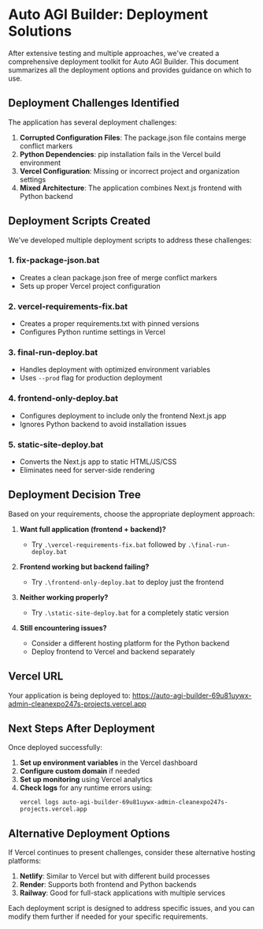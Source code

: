 # Auto AGI Builder: Deployment Solutions

After extensive testing and multiple approaches, we've created a comprehensive deployment toolkit for Auto AGI Builder. This document summarizes all the deployment options and provides guidance on which to use.

## Deployment Challenges Identified

The application has several deployment challenges:

1. **Corrupted Configuration Files**: The package.json file contains merge conflict markers
2. **Python Dependencies**: pip installation fails in the Vercel build environment 
3. **Vercel Configuration**: Missing or incorrect project and organization settings
4. **Mixed Architecture**: The application combines Next.js frontend with Python backend

## Deployment Scripts Created

We've developed multiple deployment scripts to address these challenges:

### 1. fix-package-json.bat
- Creates a clean package.json free of merge conflict markers
- Sets up proper Vercel project configuration

### 2. vercel-requirements-fix.bat
- Creates a proper requirements.txt with pinned versions
- Configures Python runtime settings in Vercel

### 3. final-run-deploy.bat
- Handles deployment with optimized environment variables
- Uses `--prod` flag for production deployment

### 4. frontend-only-deploy.bat
- Configures deployment to include only the frontend Next.js app
- Ignores Python backend to avoid installation issues

### 5. static-site-deploy.bat
- Converts the Next.js app to static HTML/JS/CSS
- Eliminates need for server-side rendering

## Deployment Decision Tree

Based on your requirements, choose the appropriate deployment approach:

1. **Want full application (frontend + backend)?**
   - Try `.\vercel-requirements-fix.bat` followed by `.\final-run-deploy.bat`
   
2. **Frontend working but backend failing?**
   - Try `.\frontend-only-deploy.bat` to deploy just the frontend

3. **Neither working properly?**
   - Try `.\static-site-deploy.bat` for a completely static version

4. **Still encountering issues?**
   - Consider a different hosting platform for the Python backend
   - Deploy frontend to Vercel and backend separately

## Vercel URL

Your application is being deployed to:
https://auto-agi-builder-69u81uywx-admin-cleanexpo247s-projects.vercel.app

## Next Steps After Deployment

Once deployed successfully:

1. **Set up environment variables** in the Vercel dashboard
2. **Configure custom domain** if needed
3. **Set up monitoring** using Vercel analytics
4. **Check logs** for any runtime errors using:
   ```
   vercel logs auto-agi-builder-69u81uywx-admin-cleanexpo247s-projects.vercel.app
   ```

## Alternative Deployment Options

If Vercel continues to present challenges, consider these alternative hosting platforms:

1. **Netlify**: Similar to Vercel but with different build processes
2. **Render**: Supports both frontend and Python backends
3. **Railway**: Good for full-stack applications with multiple services

Each deployment script is designed to address specific issues, and you can modify them further if needed for your specific requirements.
